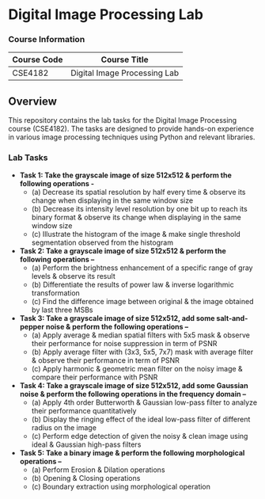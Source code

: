 # Digital Image Processing Lab

### Course Information

| **Course Code** | **Course Title**             |
| --------------- | ---------------------------- |
| CSE4182         | Digital Image Processing Lab |

## Overview
This repository contains the lab tasks for the Digital Image Processing course (CSE4182). The tasks are designed to provide hands-on experience in various image processing techniques using Python and relevant libraries.

### Lab Tasks
- **Task 1: Take the grayscale image of size 512x512 & perform the following operations -**
	- (a) Decrease its spatial resolution by half every time & observe its change when displaying in the same window size
	- (b) Decrease its intensity level resolution by one bit up to reach its binary format & observe its change when displaying in the same window size
	- (c) Illustrate the histogram of the image & make single threshold segmentation observed from the histogram
- **Task 2: Take a grayscale image of size 512x512 & perform the following operations –**
	- (a) Perform the brightness enhancement of a specific range of gray levels & observe its result
	- (b) Differentiate the results of power law & inverse logarithmic transformation 
	- (c) Find the difference image between original & the image obtained by last three MSBs
- **Task 3: Take a grayscale image of size 512x512, add some salt-and-pepper noise & perform the following operations –**
	- (a) Apply average & median spatial filters with 5x5 mask & observe their performance for noise suppression in term of PSNR 
	- (b) Apply average filter with (3x3, 5x5, 7x7) mask with average filter & observe their performance in term of PSNR 
	- (c) Apply harmonic & geometric mean filter on the noisy image & compare their performance with PSNR 
- **Task 4: Take a grayscale image of size 512x512, add some Gaussian noise & perform the following operations in the frequency domain –**
	- (a) Apply 4th order Butterworth & Gaussian low-pass filter to analyze their performance quantitatively 
	- (b) Display the ringing effect of the ideal low-pass filter of different radius on the image 
	- (c) Perform edge detection of given the noisy & clean image using ideal & Gaussian high-pass filters 
 - **Task 5: Take a binary image & perform the following morphological operations –**
	- (a) Perform Erosion & Dilation operations
	- (b) Opening & Closing operations 
	- (c) Boundary extraction using morphological operation 